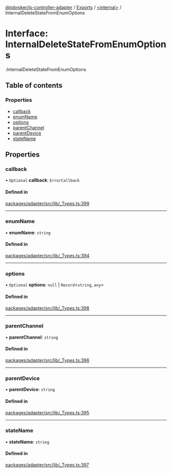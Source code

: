 [@iobroker/js-controller-adapter](../README.md) / [Exports](../modules.md) / [<internal\>](../modules/internal_.md) / InternalDeleteStateFromEnumOptions

# Interface: InternalDeleteStateFromEnumOptions

[<internal>](../modules/internal_.md).InternalDeleteStateFromEnumOptions

## Table of contents

### Properties

- [callback](internal_.InternalDeleteStateFromEnumOptions.md#callback)
- [enumName](internal_.InternalDeleteStateFromEnumOptions.md#enumname)
- [options](internal_.InternalDeleteStateFromEnumOptions.md#options)
- [parentChannel](internal_.InternalDeleteStateFromEnumOptions.md#parentchannel)
- [parentDevice](internal_.InternalDeleteStateFromEnumOptions.md#parentdevice)
- [stateName](internal_.InternalDeleteStateFromEnumOptions.md#statename)

## Properties

### callback

• `Optional` **callback**: `ErrorCallback`

#### Defined in

[packages/adapter/src/lib/_Types.ts:399](https://github.com/ioBroker/ioBroker.js-controller/blob/cbd40230/packages/adapter/src/lib/_Types.ts#L399)

___

### enumName

• **enumName**: `string`

#### Defined in

[packages/adapter/src/lib/_Types.ts:394](https://github.com/ioBroker/ioBroker.js-controller/blob/cbd40230/packages/adapter/src/lib/_Types.ts#L394)

___

### options

• `Optional` **options**: ``null`` \| `Record`<`string`, `any`\>

#### Defined in

[packages/adapter/src/lib/_Types.ts:398](https://github.com/ioBroker/ioBroker.js-controller/blob/cbd40230/packages/adapter/src/lib/_Types.ts#L398)

___

### parentChannel

• **parentChannel**: `string`

#### Defined in

[packages/adapter/src/lib/_Types.ts:396](https://github.com/ioBroker/ioBroker.js-controller/blob/cbd40230/packages/adapter/src/lib/_Types.ts#L396)

___

### parentDevice

• **parentDevice**: `string`

#### Defined in

[packages/adapter/src/lib/_Types.ts:395](https://github.com/ioBroker/ioBroker.js-controller/blob/cbd40230/packages/adapter/src/lib/_Types.ts#L395)

___

### stateName

• **stateName**: `string`

#### Defined in

[packages/adapter/src/lib/_Types.ts:397](https://github.com/ioBroker/ioBroker.js-controller/blob/cbd40230/packages/adapter/src/lib/_Types.ts#L397)
